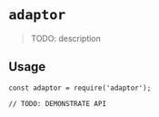 # `adaptor`

> TODO: description

## Usage

```
const adaptor = require('adaptor');

// TODO: DEMONSTRATE API
```

